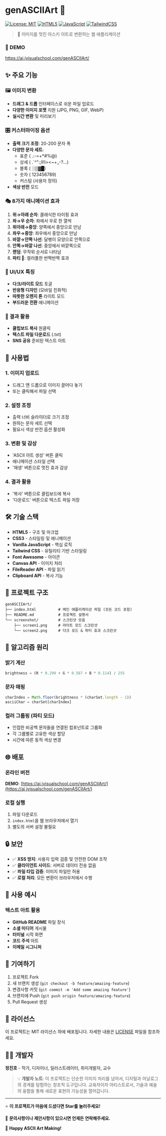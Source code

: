 # genASCIIArt 🎨

[![License: MIT](https://img.shields.io/badge/License-MIT-yellow.svg)](https://opensource.org/licenses/MIT)
[![HTML5](https://img.shields.io/badge/HTML5-E34F26?logo=html5&logoColor=white)](https://developer.mozilla.org/en-US/docs/Web/HTML)
[![JavaScript](https://img.shields.io/badge/JavaScript-F7DF1E?logo=javascript&logoColor=black)](https://developer.mozilla.org/en-US/docs/Web/JavaScript)
[![TailwindCSS](https://img.shields.io/badge/Tailwind_CSS-38B2AC?logo=tailwind-css&logoColor=white)](https://tailwindcss.com/)

> 🌟 이미지를 멋진 아스키 아트로 변환하는 웹 애플리케이션

### 📸 DEMO
https://ai.jvisualschool.com/genASCIIArt/

## ✨ 주요 기능

### 🖼️ 이미지 변환
- **드래그 & 드롭** 인터페이스로 쉬운 파일 업로드
- **다양한 이미지 포맷** 지원 (JPG, PNG, GIF, WebP)
- **실시간 변환** 및 미리보기

### 🎛️ 커스터마이징 옵션
- **출력 크기 조정**: 20-200 문자 폭
- **다양한 문자 세트**:
  - 표준 ( .:-=+*#%@)
  - 상세 ( .`^":;Il!i><~+_-?...)
  - 블록 ( ░▒▓█)
  - 숫자 ( 123456789)
  - 커스텀 (사용자 정의)
- **색상 반전** 모드

### 🎭 8가지 애니메이션 효과
1. **위→아래 순차**: 클래식한 타이핑 효과
2. **좌→우 순차**: 좌에서 우로 한 열씩
3. **위아래→중앙**: 양쪽에서 중앙으로 만남
4. **좌우→중앙**: 좌우에서 중앙으로 만남
5. **바깥→안쪽 나선**: 달팽이 모양으로 안쪽으로
6. **안쪽→바깥 나선**: 중앙에서 바깥쪽으로
7. **랜덤**: 무작위 순서로 나타남
8. **파티 🎉**: 컬러풀한 반짝반짝 효과

### 🎨 UI/UX 특징
- **다크/라이트 모드** 토글
- **반응형 디자인** (모바일 친화적)
- **따뜻한 오렌지 톤** 라이트 모드
- **부드러운 전환** 애니메이션

### 💾 결과 활용
- **클립보드 복사** 원클릭
- **텍스트 파일 다운로드** (.txt)
- **SNS 공유** 준비된 텍스트 아트

## 🚀 사용법

### 1. 이미지 업로드
- 드래그 앤 드롭으로 이미지 끌어다 놓기
- 또는 클릭해서 파일 선택

### 2. 설정 조정
- 출력 너비 슬라이더로 크기 조정
- 원하는 문자 세트 선택
- 필요시 색상 반전 옵션 활성화

### 3. 변환 및 감상
- 'ASCII 아트 생성' 버튼 클릭
- 애니메이션 스타일 선택
- '재생' 버튼으로 멋진 효과 감상

### 4. 결과 활용
- '복사' 버튼으로 클립보드에 복사
- '다운로드' 버튼으로 텍스트 파일 저장

## 🛠️ 기술 스택

- **HTML5** - 구조 및 마크업
- **CSS3** - 스타일링 및 애니메이션
- **Vanilla JavaScript** - 핵심 로직
- **Tailwind CSS** - 유틸리티 기반 스타일링
- **Font Awesome** - 아이콘
- **Canvas API** - 이미지 처리
- **FileReader API** - 파일 읽기
- **Clipboard API** - 복사 기능

## 📁 프로젝트 구조

```
genASCIIArt/
├── index.html          # 메인 애플리케이션 파일 (모든 코드 포함)
├── README.md           # 프로젝트 설명서
└── screenshot/         # 스크린샷 모음
    ├── screen1.png     # 라이트 모드 스크린샷
    └── screen2.png     # 다크 모드 & 파티 효과 스크린샷
```

## 🎯 알고리즘 원리

### 밝기 계산
```javascript
brightness = (R * 0.299 + G * 0.587 + B * 0.114) / 255
```

### 문자 매핑
```javascript
charIndex = Math.floor(brightness * (charSet.length - 1))
asciiChar = charSet[charIndex]
```

### 컬러 그룹핑 (파티 모드)
- 인접한 비공백 문자들을 연결된 컴포넌트로 그룹화
- 각 그룹별로 고유한 색상 할당
- 시간에 따른 동적 색상 변경

## 🌐 배포

### 온라인 버전
**DEMO**: [https://ai.jvisualschool.com/genASCIIArt/](https://ai.jvisualschool.com/genASCIIArt/)

### 로컬 실행
1. 파일 다운로드
2. `index.html`을 웹 브라우저에서 열기
3. 별도의 서버 설정 불필요

## 🔒 보안

- ✅ **XSS 방지**: 사용자 입력 검증 및 안전한 DOM 조작
- ✅ **클라이언트 사이드**: 서버로 데이터 전송 없음
- ✅ **파일 타입 검증**: 이미지 파일만 허용
- ✅ **로컬 처리**: 모든 변환이 브라우저에서 수행

## 🎨 사용 예시

### 텍스트 아트 활용
- **GitHub README** 파일 장식
- **소셜 미디어** 게시물
- **터미널** 시작 화면
- **코드 주석** 아트
- **이메일 시그니처**

## 🤝 기여하기

1. 프로젝트 Fork
2. 새 브랜치 생성 (`git checkout -b feature/amazing-feature`)
3. 변경사항 커밋 (`git commit -m 'Add some amazing feature'`)
4. 브랜치에 Push (`git push origin feature/amazing-feature`)
5. Pull Request 생성



## 📄 라이선스

이 프로젝트는 MIT 라이선스 하에 배포됩니다. 자세한 내용은 [LICENSE](LICENSE) 파일을 참조하세요.

## 👨‍💻 개발자

**정진호** - 작가, 디자이너, 일러스트레이터, 취미개발자, 교수

> 💡 **개발자 노트**: 이 프로젝트는 단순한 이미지 처리를 넘어서, 디지털과 아날로그의 경계를 탐험하는 창조적 도구입니다. 교육자이자 아티스트로서, 기술과 예술의 융합을 통해 새로운 표현의 가능성을 열어갑니다.

---

⭐ **이 프로젝트가 마음에 드셨다면 Star를 눌러주세요!**

📧 **문의사항이나 제안사항이 있으시면 언제든 연락해주세요.**

🎉 **Happy ASCII Art Making!**
